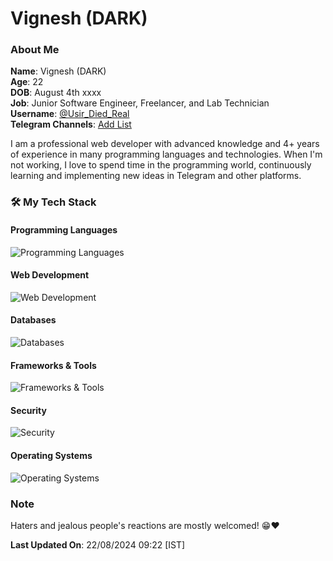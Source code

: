 # Vignesh (DARK)

### About Me
**Name**: Vignesh (DARK)  
**Age**: 22  
**DOB**: August 4th xxxx  
**Job**: Junior Software Engineer, Freelancer, and Lab Technician  
**Username**: [@Usir_Died_Real](https://t.me/Usir_Died_Real)  
**Telegram Channels**: [Add List](https://telegram.me/addlist/2f_j-olw8htkOTU1)

I am a professional web developer with advanced knowledge and 4+ years of experience in many programming languages and technologies. When I'm not working, I love to spend time in the programming world, continuously learning and implementing new ideas in Telegram and other platforms.

### 🛠️ My Tech Stack

#### Programming Languages
<p align="left">
  <img src="https://skillicons.dev/icons?i=c,cpp,java,python,lua,bash,php,vb,plsql" alt="Programming Languages" />
</p>

#### Web Development
<p align="left">
  <img src="https://skillicons.dev/icons?i=html,css,js,react,nodejs,laravel,codeigniter" alt="Web Development" />
</p>

#### Databases
<p align="left">
  <img src="https://skillicons.dev/icons?i=mysql,sqlite,mongodb,oracle" alt="Databases" />
</p>

#### Frameworks & Tools
<p align="left">
  <img src="https://skillicons.dev/icons?i=github,gitlab,livewire,alpinejs,magento" alt="Frameworks & Tools" />
</p>

#### Security
<p align="left">
  <img src="https://skillicons.dev/icons?i=kali,linux" alt="Security" />
</p>

#### Operating Systems
<p align="left">
  <img src="https://skillicons.dev/icons?i=ubuntu,linux" alt="Operating Systems" />
</p>

### Note
Haters and jealous people's reactions are mostly welcomed! 😁❤️

**Last Updated On**: 22/08/2024 09:22 [IST]
